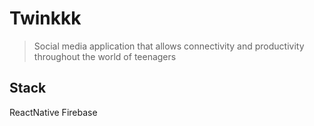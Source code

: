# Twinkkk
> Social media application that allows connectivity and productivity throughout the world of teenagers

## Stack 
ReactNative
Firebase


